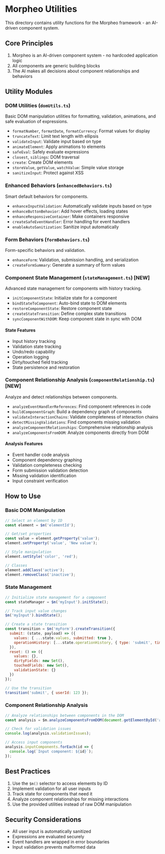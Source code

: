 # Morpheo Utilities

This directory contains utility functions for the Morpheo framework - an AI-driven component system.

## Core Principles

1. Morpheo is an AI-driven component system - no hardcoded application logic
2. All components are generic building blocks
3. The AI makes all decisions about component relationships and behaviors

## Utility Modules

### DOM Utilities (`domUtils.ts`)

Basic DOM manipulation utilities for formatting, validation, animations, and safe evaluation of expressions.

- `formatNumber`, `formatDate`, `formatCurrency`: Format values for display
- `truncateText`: Limit text length with ellipsis
- `validateInput`: Validate input based on type
- `animateElement`: Apply animations to elements
- `safeEval`: Safely evaluate expressions
- `closest`, `siblings`: DOM traversal
- `create`: Create DOM elements
- `storeValue`, `getValue`, `watchValue`: Simple value storage
- `sanitizeInput`: Protect against XSS

### Enhanced Behaviors (`enhancedBehaviors.ts`)

Smart default behaviors for components.

- `enhanceInputValidation`: Automatically validate inputs based on type
- `enhanceButtonBehavior`: Add hover effects, loading states
- `enhanceResponsiveContainer`: Make containers responsive
- `createSafeEventHandler`: Error handling for event handlers
- `enableAutoSanitization`: Sanitize input automatically

### Form Behaviors (`formBehaviors.ts`)

Form-specific behaviors and validation.

- `enhanceForm`: Validation, submission handling, and serialization
- `createFormSummary`: Generate a summary of form values

### Component State Management (`stateManagement.ts`) [NEW]

Advanced state management for components with history tracking.

- `initComponentState`: Initialize state for a component
- `bindStateToComponent`: Auto-bind state to DOM elements
- `restoreComponentState`: Restore component state
- `createStateTransition`: Define complex state transitions
- `syncComponentWithDOM`: Keep component state in sync with DOM

#### State Features

- Input history tracking
- Validation state tracking
- Undo/redo capability
- Operation logging
- Dirty/touched field tracking
- State persistence and restoration

### Component Relationship Analysis (`componentRelationship.ts`) [NEW]

Analyze and detect relationships between components.

- `analyzeEventHandlerReferences`: Find component references in code
- `buildComponentGraph`: Build a dependency graph of components
- `validateInteractionChains`: Validate completeness of interaction chains
- `detectMissingValidations`: Find components missing validation
- `analyzeComponentRelationships`: Comprehensive relationship analysis
- `analyzeComponentsFromDOM`: Analyze components directly from DOM

#### Analysis Features

- Event handler code analysis
- Component dependency graphing
- Validation completeness checking
- Form submission validation detection
- Missing validation identification
- Input constraint verification

## How to Use

### Basic DOM Manipulation

```javascript
// Select an element by ID
const element = $m('elementId');

// Get/set properties
const value = element.getProperty('value');
element.setProperty('value', 'New value');

// Style manipulation
element.setStyle('color', 'red');

// Classes
element.addClass('active');
element.removeClass('inactive');
```

### State Management

```javascript
// Initialize state management for a component
const stateManager = $m('myInput').initState();

// Track input value changes
$m('myInput').bindState();

// Create a state transition
const transition = $m('myForm').createTransition({
  submit: (state, payload) => ({
    values: { ...state.values, submitted: true },
    operationHistory: [...state.operationHistory, { type: 'submit', timestamp: Date.now() }]
  }),
  reset: () => ({
    values: {},
    dirtyFields: new Set(),
    touchedFields: new Set(),
    validationState: {}
  })
});

// Use the transition
transition('submit', { userId: 123 });
```

### Component Relationship Analysis

```javascript
// Analyze relationships between components in the DOM
const analysis = $m.analyzeComponentsFromDOM(document.getElementById('app'));

// Check for validation issues
console.log(analysis.validationIssues);

// Access input components
analysis.inputComponents.forEach(id => {
  console.log(`Input component: ${id}`);
});
```

## Best Practices

1. Use the `$m()` selector to access elements by ID
2. Implement validation for all user inputs
3. Track state for components that need it
4. Analyze component relationships for missing interactions
5. Use the provided utilities instead of raw DOM manipulation

## Security Considerations

- All user input is automatically sanitized
- Expressions are evaluated securely
- Event handlers are wrapped in error boundaries
- Input validation prevents malformed data 